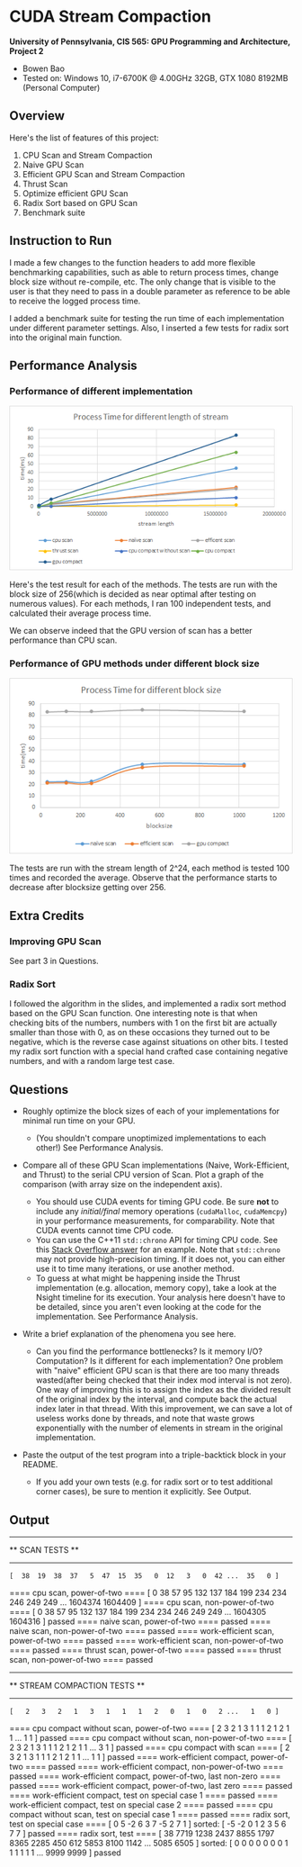 CUDA Stream Compaction
======================

**University of Pennsylvania, CIS 565: GPU Programming and Architecture, Project 2**

* Bowen Bao
* Tested on: Windows 10, i7-6700K @ 4.00GHz 32GB, GTX 1080 8192MB (Personal Computer)

## Overview

Here's the list of features of this project:

1. CPU Scan and Stream Compaction
2. Naive GPU Scan
3. Efficient GPU Scan and Stream Compaction
4. Thrust Scan
5. Optimize efficient GPU Scan
6. Radix Sort based on GPU Scan
7. Benchmark suite

## Instruction to Run

I made a few changes to the function headers to add more flexible benchmarking capabilities, such as able to return process times, change block size without re-compile, etc. The only change that is visible to the user is that they need to pass in a double parameter as reference to be able to receive the logged process time. 

I added a benchmark suite for testing the run time of each implementation under different parameter settings. Also, I inserted a few tests for radix sort into the original main function.

## Performance Analysis
### Performance of different implementation

![](/image/process_time.png)

Here's the test result for each of the methods. The tests are run with the block size of 256(which is decided as near optimal after testing on numerous values). For each methods, I ran 100 independent tests, and calculated their average process time.

We can observe indeed that the GPU version of scan has a better performance than CPU scan. 

### Performance of GPU methods under different block size

![](/image/process_time_blocksize.png)

The tests are run with the stream length of 2^24, each method is tested 100 times and recorded the average. Observe that the performance starts to decrease after blocksize getting over 256. 

## Extra Credits
### Improving GPU Scan
See part 3 in Questions.

### Radix Sort
I followed the algorithm in the slides, and implemented a radix sort method based on the GPU Scan function. One interesting note is that when checking bits of the numbers, numbers with 1 on the first bit are actually smaller than those with 0, as on these occasions they turned out to be negative, which is the reverse case against situations on other bits. I tested my radix sort function with a special hand crafted case containing negative numbers, and with a random large test case.

## Questions
* Roughly optimize the block sizes of each of your implementations for minimal
  run time on your GPU.
  * (You shouldn't compare unoptimized implementations to each other!)
See Performance Analysis.

* Compare all of these GPU Scan implementations (Naive, Work-Efficient, and
  Thrust) to the serial CPU version of Scan. Plot a graph of the comparison
  (with array size on the independent axis).
  * You should use CUDA events for timing GPU code. Be sure **not** to include
    any *initial/final* memory operations (`cudaMalloc`, `cudaMemcpy`) in your
    performance measurements, for comparability. Note that CUDA events cannot
    time CPU code.
  * You can use the C++11 `std::chrono` API for timing CPU code. See this
    [Stack Overflow answer](http://stackoverflow.com/a/23000049) for an example.
    Note that `std::chrono` may not provide high-precision timing. If it does
    not, you can either use it to time many iterations, or use another method.
  * To guess at what might be happening inside the Thrust implementation (e.g.
    allocation, memory copy), take a look at the Nsight timeline for its
    execution. Your analysis here doesn't have to be detailed, since you aren't
    even looking at the code for the implementation.
See Performance Analysis.

* Write a brief explanation of the phenomena you see here.
  * Can you find the performance bottlenecks? Is it memory I/O? Computation? Is
    it different for each implementation?
One problem with "naive" efficient GPU scan is that there are too many threads wasted(after being checked that their index mod interval is not zero). One way of improving this is to assign the index as the divided result of the original index by the interval, and compute back the actual index later in that thread. With this improvement, we can save a lot of useless works done by threads, and note that waste grows exponentially with the number of elements in stream in the original implementation.

* Paste the output of the test program into a triple-backtick block in your
  README.
  * If you add your own tests (e.g. for radix sort or to test additional corner
    cases), be sure to mention it explicitly.
See Output.

## Output

****************
** SCAN TESTS **
****************
    [  38  19  38  37   5  47  15  35   0  12   3   0  42 ...  35   0 ]
==== cpu scan, power-of-two ====
    [   0  38  57  95 132 137 184 199 234 234 246 249 249 ... 1604374 1604409 ]
==== cpu scan, non-power-of-two ====
    [   0  38  57  95 132 137 184 199 234 234 246 249 249 ... 1604305 1604316 ]
    passed
==== naive scan, power-of-two ====
    passed
==== naive scan, non-power-of-two ====
    passed
==== work-efficient scan, power-of-two ====
    passed
==== work-efficient scan, non-power-of-two ====
    passed
==== thrust scan, power-of-two ====
    passed
==== thrust scan, non-power-of-two ====
    passed

*****************************
** STREAM COMPACTION TESTS **
*****************************
    [   2   3   2   1   3   1   1   1   2   0   1   0   2 ...   1   0 ]
==== cpu compact without scan, power-of-two ====
    [   2   3   2   1   3   1   1   1   2   1   2   1   1 ...   1   1 ]
    passed
==== cpu compact without scan, non-power-of-two ====
    [   2   3   2   1   3   1   1   1   2   1   2   1   1 ...   3   1 ]
    passed
==== cpu compact with scan ====
    [   2   3   2   1   3   1   1   1   2   1   2   1   1 ...   1   1 ]
    passed
==== work-efficient compact, power-of-two ====
    passed
==== work-efficient compact, non-power-of-two ====
    passed
==== work-efficient compact, power-of-two, last non-zero ====
    passed
==== work-efficient compact, power-of-two, last zero ====
    passed
==== work-efficient compact, test on special case 1 ====
    passed
==== work-efficient compact, test on special case 2 ====
    passed
==== cpu compact without scan, test on special case 1 ====
    passed
==== radix sort, test on special case ====
    [   0   5  -2   6   3   7  -5   2   7   1 ]
  sorted:
    [  -5  -2   0   1   2   3   5   6   7   7 ]
    passed
==== radix sort, test ====
    [  38 7719 1238 2437 8855 1797 8365 2285 450 612 5853 8100 1142 ... 5085 6505 ]
  sorted:
    [   0   0   0   0   0   0   0   1   1   1   1   1   1 ... 9999 9999 ]
    passed